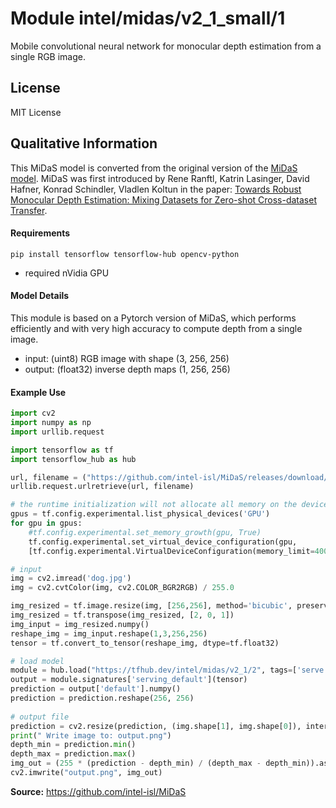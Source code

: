 # Module intel/midas/v2_1_small/1
Mobile convolutional neural network for monocular depth estimation from a single RGB image.

<!-- asset-path: https://github.com/intel-isl/MiDaS/releases/download/v2_1/model_hub_small.tar.gz -->
<!-- module-type: image-depth-estimation -->
<!-- network-architecture: MiDaS -->
<!-- dataset: DIML Indoor, MegaDepth, ReDWeb, WSVD, 3D Movies, TartanAir, HRWSI, ApolloScape, BlendedMVS, IRS -->
<!-- fine-tunable: false  -->
<!-- format: hub -->
<!-- license: MIT -->

## License
MIT License

## Qualitative Information

This MiDaS model is converted from the original version of the [MiDaS model](https://github.com/intel-isl/MiDaS). 
MiDaS was first introduced by
Rene Ranftl, Katrin Lasinger, David Hafner, Konrad Schindler, Vladlen Koltun in the paper:
[Towards Robust Monocular Depth Estimation: Mixing Datasets for Zero-shot Cross-dataset Transfer](https://arxiv.org/abs/1907.01341).

#### Requirements

```
pip install tensorflow tensorflow-hub opencv-python
```

* required nVidia GPU

#### Model Details
This module is based on a Pytorch version of MiDaS, which performs efficiently and with very high accuracy to compute depth from a single image.

* input: (uint8) RGB image with shape (3, 256, 256)
* output: (float32) inverse depth maps (1, 256, 256)

#### Example Use

```python
import cv2
import numpy as np
import urllib.request

import tensorflow as tf
import tensorflow_hub as hub

url, filename = ("https://github.com/intel-isl/MiDaS/releases/download/v2/dog.jpg", "dog.jpg")
urllib.request.urlretrieve(url, filename)

# the runtime initialization will not allocate all memory on the device to avoid out of GPU memory
gpus = tf.config.experimental.list_physical_devices('GPU')
for gpu in gpus:
    #tf.config.experimental.set_memory_growth(gpu, True)
    tf.config.experimental.set_virtual_device_configuration(gpu,
    [tf.config.experimental.VirtualDeviceConfiguration(memory_limit=4000)])

# input
img = cv2.imread('dog.jpg')
img = cv2.cvtColor(img, cv2.COLOR_BGR2RGB) / 255.0

img_resized = tf.image.resize(img, [256,256], method='bicubic', preserve_aspect_ratio=False)
img_resized = tf.transpose(img_resized, [2, 0, 1])
img_input = img_resized.numpy()
reshape_img = img_input.reshape(1,3,256,256)
tensor = tf.convert_to_tensor(reshape_img, dtype=tf.float32)

# load model
module = hub.load("https://tfhub.dev/intel/midas/v2_1/2", tags=['serve'])
output = module.signatures['serving_default'](tensor)
prediction = output['default'].numpy()
prediction = prediction.reshape(256, 256)
             
# output file
prediction = cv2.resize(prediction, (img.shape[1], img.shape[0]), interpolation=cv2.INTER_CUBIC)
print(" Write image to: output.png")
depth_min = prediction.min()
depth_max = prediction.max()
img_out = (255 * (prediction - depth_min) / (depth_max - depth_min)).astype("uint8")
cv2.imwrite("output.png", img_out)

```


**Source:** https://github.com/intel-isl/MiDaS
